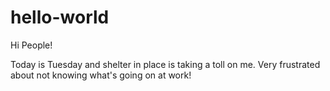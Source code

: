# hello-world

Hi People!

Today is Tuesday and shelter in place is taking a toll on me. Very frustrated about not knowing what's going on at work!
